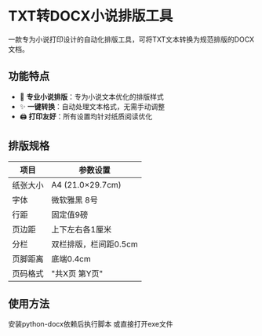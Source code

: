 # TXT转DOCX小说排版工具

一款专为小说打印设计的自动化排版工具，可将TXT文本转换为规范排版的DOCX文档。

## 功能特点

- 📖 **专业小说排版**：专为小说文本优化的排版样式
- ✨ **一键转换**：自动处理文本格式，无需手动调整
- 🖨️ **打印友好**：所有设置均针对纸质阅读优化

## 排版规格

| 项目            | 参数设置               |
|-----------------|-----------------------|
| 纸张大小        | A4 (21.0×29.7cm)      |
| 字体            | 微软雅黑 8号          |
| 行距            | 固定值9磅             |
| 页边距          | 上下左右各1厘米        |
| 分栏            | 双栏排版，栏间距0.5cm |
| 页脚距离        | 底端0.4cm             |
| 页码格式        | "共X页 第Y页"         |

## 使用方法
安装python-docx依赖后执行脚本 或直接打开exe文件
